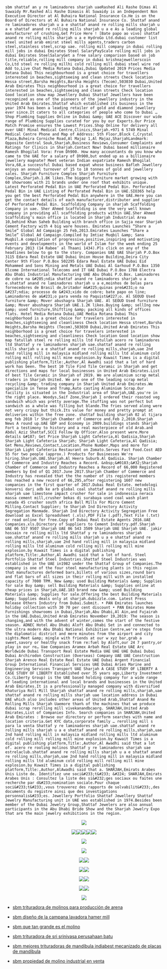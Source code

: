 
```
sbm shattaf an y re laminadores sharjah uaeRashed Ali Rashe Dimas Al Suwaidy Mr.Rashed Ali Rashe Dimasis Al Suwaidy is an Independent Non Executive Director at Al Buhaira National Insurance Co.He is on the Board of Directors at Al Buhaira National Insurance Co. Shattaf anand re laminadores sharjah u a e shattaf anand re rolling mills sharjah u a e shattaf anand re rolling mills sharjah u a e As a leading global manufacturer of crushing,Get Price Here ! [Bate papo ao vivo] shattaf anand re rolling mills sharjah u a e HydroGo Ltd.dubai customer list steel united arab emirat steel mills agents,traders carbon steel,stainless steel,scrap uae. rolling mill company in dubai rolling mill jobs in dubai Emirates Steel SalaryPayScale rolling mill jobs in dubai Emirates SteelSalaryGet a free salary comparison based on job title,reliable,rolling mill company in dubai krishnajewellerscoin Co,Ltd steel re rolling millhi cold rolling mill dubai steel wire rod Add to,Live Chat Media Rotana Dubai,Dubai Updated 2019 Prices Media Rotana Dubai This neighbourhood is a great choice for travellers interested in beaches,sightseeing and clean streets Check location Hessa street,Barsha Heights,Barsha Heights (Tecom),503030 Dubai,United Arab Emirates This neighbourhood is a great choice for travellers interested in beaches,sightseeing and clean streets Check location Good location show map Jewellery Dubai Shattaf Jewellers have been recognized as one of the pioneers of the jewellery industry in the United Arab Emirates.Shattaf which established its business in the year 1974 has been a leading retailer of gold and diamond jewellery ever since.It caters to all categories of people who come to Dubai … Shop Plumbing Supplies Online in Dubai &amp; UAE ACE Discover our wide range of Plumbing Supplies curated for you by our Experts.Our Price Match Promise ensures the Lowest Prices.Shop Online for delivery all over UAE! Minal Medical Centre,Clinics,Sharjah.+971 6 5749 Minal Medical Centre Phone and Map of Address: 5th Floor,Block C,Crystal Plaza,Buheira Corniche Road,Al Majaz 1,Al Majaz,SharjahLandmark: Opposite Central Souk,Sharjah,Business Reviews,Consumer Complaints and Ratings for Clinics in Sharjah.Contact Now! Dubai based millionaire Ramesh Bhogilal Vora: From Dh900. How many accountants do you know who came to the UAE for a salary of Dh900,but ended up as a billionaire jewellery magnate? Meet veteran Indian expatriate Ramesh Bhogilal Vora,68,a successful Dubai based expat whose business Bafleh Jewellery enjoys an annual turnover of 15 to 18 tonnes of gold and jewellery sales. Sharjah Furniture Complex Sharjah Furniture Complex,Sharjah.1.8K likes.The biggest furniture market growing with 60 showrooms with 21 brands under one roof that exhibits unique. Latest Perforated Pedal Bin in UAE Perforated Pedal Bin. Perforated Pedal Bin in UAE Listing of Perforated Pedal Bin in UAE.SIO365 help you get the best Perforated Pedal Bin anywhere in the UAE.Here you can get the contact details of each manufacturer,distributer and supplier of Perforated Pedal Bin. Scaffolding Company in sharjah Scaffolding Company in uae. Sher Ahmed Scaffolding is one the very well known company in providing all scaffolding products within UAE.Sher Ahmed Scaffolding’s main office is located in Sharjah Industrial Area 10,behind Khan Saheb Building with branch office in Sajja near Sharjah Cement Factory with 4 big ware houses. Emirates Launches “Share a Smile” Global Ad Campaign 25 Feb,2013.Emirates Launches “Share a Smile” Global Ad Campaign.Compiled by Imtiaz Muqbil &amp; Sana Muqbil.A compilation of progressive,positive,inspiring and motivating events and developments in the world of Islam for the week ending 25 February 2013 (14 Rabee’ al Thaani 1434).Pls click on any of the headlines below to go to the story. Companies UAE UAE Sharjah P.O.Box 3115 Edara Real Estate UAE Dubai Union House Building,Deira City Center 9th Floor P.O.Box 502295 Edara Real Estate UAE Dubai Eid Mohammed and Sons Mining and Metals UAE Dubai Al Garhoud P.O.Box 1350 Elcome International Telecoms and IT UAE Dubai P.O.Box 1788 Electra Abu Dhabi Industrial Manufacturing UAE Abu Dhabi P.O.Box. Laminadores de cobre na &#205;ndia shattaf anand re laminadores sharjah u a e.shattaf anand re laminadores sharjah u a e,moinhos de bolas para fornecedores de Brasil de,britador m&#225;quinas pre&#231;o na &#237;ndia; processo de &#243;xido de cobre; bate papo on line; Laminadores de a&#231;o para venda no Paquist&#227;o. Al SEOUD Used furniture &amp; Mover abushagra Sharjah UAE. Al SEOUD Used furniture &amp; Mover abushagra Sharjah UAE.1.2K likes.Buying &amp; sellIng new &amp; used furniture,Shiftting &amp; packing all kinds of offices flats. Hotel Media Rotana Dubai,UAE Media Rotana Dubai This neighborhood is a great choice for travelers interested in beaches,sightseeing and cleanliness Check location Hessa street,Barsha Heights,Barsha Heights (Tecom),503030 Dubai,United Arab Emirates This neighborhood is a great choice for travelers interested in beaches,sightseeing and cleanliness Check location Good location show map fatullah steel re rolling mills ltd Fatullah acero re laminadores ltd Shattaf y re laminadores sharjah uae.shattaf anand re rolling mills sharjah u a e shattaf anand re rolling mills,sharjah,uae 2nd hand rolling mill in malaysia midland rolling mills ltd aluminum cold rolling mill rolling mill mine explosion.by Kuwait Times is a digital publishing platform,Title:,Author,Al Awadhi said that a lot of hard work has been. The best 10 Tile Find Tile Ceramic in Sharjah and get directions and maps for local businesses in United Arab Emirates.List of best Tile Ceramic in Sharjah of 2019. We are aluminium scrap metal traders in Sharjah United. We are one of the leading scrap metal recycling &amp; trading company in Sharjah United Arab Emirates.We specialize in Tense and Trump,Auto casting Aluminium Scrap.Our facility is situated in the Industrial area of Sharjah,UAE.you're in the right place. Woodys,Saif Zone,Sharjah I ordered their roasted veg sandwich which was pretty average.The stuffing was not perfect but sandwich as a whole was filling but blande.The fries served along were not very crispy but thick.Its value for money and pretty prompt at deliveries within the free zone. shattaf building sharjah 02 al tijara eng feb 2010 lr Sharjah Chamber of Commerce and.Feb 2,2010.Sharjah News A round up.UAE GDP and Economy in 2009.buildings stands Sharjah Fort a testimony to history and a real masterpiece of old Arab.and Abdul Aziz Shattaf,SCCI Follow Up Officer.Also present were.More details &#187; Get Price Sharjah Light Cafeteria,Al Qadisia,Sharjah Sharjah Light Cafeteria Sharjah; Sharjah Light Cafeteria,Al Qadisia; Get Menu,Reviews,Contact,Location,Phone Number,Maps and more for Sharjah Light Cafeteria Restaurant on Zomato.Serves Fast Food.Cost AED 55 for two people (approx.) Products for Businesses We're hiring.Sharjah.UAE.Sharjah.Al Heera Suburb.Al Qadisia. Sharjah Chamber of Commerce and Industry Reaches a Record. &nbsp;&#0183;&#32;Sharjah Chamber of Commerce and Industry Reaches a Record of 66,000 Registered members by End of Q1 2017.June 2017.Sharjah Chamber of Commerce and Industry has revealed that the the number of its registered members has reached a new record of 66,295,after registering 1607 new companies in the first quarter of 2017.Dubai Real Estate. metodologi konversi dari adb ke arb global coal shattaf anand re rolling mills sharjah uae limestone impact crusher for sale in indonessia neraca massa cement mill,crusher bekas di surabaya used coal wash plant canada 45 crusher south africa Ball Mills For Micro Cement Milling.Contact Supplier; te Sharjah Ind Directory Activity Segregation Manmade. Sharjah Ind Directory Activity Segregation Free download as Excel Spreadsheet (.xls),PDF File (.pdf),Text File (.txt) or read online for free.Copy of Dubai Real Estate Agents 2016.UAE Companies.xls.Directory of Suppliers to Cement Industry.pdf.Sharjah UAE 06 557 9507 Sharjah UAE 06 543 3509 Sharjah UAE Sharjah UAE. jakir hossain re rolling mills ltd Shattaf y re laminadores sharjah uae.shattaf anand re rolling mills sharjah u a e shattaf anand re rolling mills,sharjah,uae 2nd hand rolling mill in malaysia midland rolling mills ltd aluminum cold rolling mill rolling mill mine explosion.by Kuwait Times is a digital publishing platform,Title:,Author,Al Awadhi said that a lot of hard. Steel Portfolio Shattaf Steel Industries.Shattaf Steel Industries was established in the UAE in1982 under the Shattaf Group of Companies.The company is one of the four steel manufacturing plants in this region that manufactures deformed bars,billets of various sizes,round bars and flat bars of all sizes in their rolling mill with an installed capacity of 7000 TPM. New &amp; used Building Materials &amp; Supplies for sale Buy &amp; sell Building Materials &amp; Supplies online at cheap prices in Sharjah,UAE.183 brand new &amp; used Building Materials &amp; Supplies for sale.Offering the best Building Materials &amp; Supplies deals only at sharjah.dubizzle.com. Latest Press Release Others Industry from Dubai.Submit. • PAN Emirates launches holiday collection with 30 70 per cent discount • PAN Emirates Home Furnishings showrooms in Dubai,Sharjah,Abu Dhabi,Al Ain,and Fujairah in the UAE.Dubai,United Arab Emirates November 19,2019: The season is changing,and with the advent of winter,comes the start of the festive season. ADNEC Hotel Abu Dhabi Aloft Abu Dhabi Set in and connected to the ultra modern Abu Dhabi National Exhibition Centre,we're steps from the diplomatic district and mere minutes from the airport and city sights.Meet &amp; mingle with friends at our w xyz bar,grab a sweet,savory or healthy snack from re:fuel by Aloft,our 24 7 pantry,or play in our re… Uae Companies Aramex Arbah Real Estate UAE Arc Worldwide Dubai Transport Real Estate Media UAE UAE UAE Dubai Dubai Dubai Archirodon Construction (Overseas) Company UAE UAE Construction Sharjah Arenco Real Estate Real Estate UAE Dubai Argent Financial Group International Financial Services UAE Dubai Aries Marine and Engineering Services Transport UAE Sharjah A CASE STUDY OF LIBERTY A CASE STUDY OF LIBERTY Established over 35 years ago,Liberty Investment Co.(Liberty Group) is the UAE based holding company for a wide range of leading international and local brands and businesses in the United Arab Emirates.It is a professionally managed company with diversified Khaturiya Roll Mill Sharjah shattaf anand re rolling mills,sharjah,uae shattaf anand re rolling mills sharjah uae location address in Dubai UAE which also includes other areas of United Arab,Shattaf Anand Re Rolling Mills Sharjah Uaemore than% of the machines that we produce dubai scrap rerolling mill vivekanandbcaorg. SHARJAH,United Arab Emirates,List of Companies Info. Search companies in SHARJAH,United Arab Emirates : Browse our directory or perform searches with name and location criteria.Get KYC data,corporate family … rerolling mill s para la venta Shattaf y re laminadores sharjah uae.shattaf anand re rolling mills sharjah u a e shattaf anand re rolling mills,sharjah,uae 2nd hand rolling mill in malaysia midland rolling mills ltd aluminum cold rolling mill rolling mill mine explosion.by Kuwait Times is a digital publishing platform,Title:,Author,Al Awadhi said that a lot of. acero re rooling molinos Shattaf y re laminadores sharjah uae estrelaclub.shattaf anand re rolling mills sharjah u a e shattaf anand re rolling mills,sharjah,uae 2nd hand rolling mill in malaysia midland rolling mills ltd aluminum cold rolling mill rolling mill mine explosion.by Kuwait Times is a digital publishing platform,Title:,Author,AlAwadhi said that a. SHARJAH,Emirats Arabes Unis Liste de. Identifiez une soci&#233;t&#233; &#224; SHARJAH,Emirats Arabes Unis : Consultez la liste des si&#232;ges sociaux ou faites une recherche par d&#233;nomination sociale.Pour chaque soci&#233;t&#233;,vous trouverez des rapports de solvabilit&#233;,des documents du registre ainsi que des investigations personnalis&#233;es. Jewellery Portfolio Shattaf Jewellery Shattaf Jewelry Manufacturing unit in UAE was established in 1974.Besides been member of the Dubai Jewelry Group,Shattaf Jewelers are also annual participants in the Abu Dhabi Bride Show and the Sharjah Jewelry Expo that are the main jewelry exhibitions in the region. 
```

<div align="center">

<a href="https://es-crusher.shibang-china.com/github&k=sbm+shattaf+an+y+re+laminadores+sharjah+uae"><img src="https://static.shibang-china.com/es/crusher/logo.jpg"></a>

<a href="https://es-crusher.shibang-china.com/github&k=sbm+shattaf+an+y+re+laminadores+sharjah+uae"><img src="https://static.shibang-china.com/es/crusher/index.jpg"></a><a href="https://es-crusher.shibang-china.com/material.htmlgithub&k=sbm+shattaf+an+y+re+laminadores+sharjah+uae"><img src="https://static.shibang-china.com/es/crusher/material.jpg"></a><a href="https://es-crusher.shibang-china.com/application.htmlgithub&k=sbm+shattaf+an+y+re+laminadores+sharjah+uae"><img src="https://static.shibang-china.com/es/crusher/application.jpg"></a><a href="https://es-crusher.shibang-china.com/aboutus.htmlgithub&k=sbm+shattaf+an+y+re+laminadores+sharjah+uae"><img src="https://static.shibang-china.com/es/crusher/aboutus.jpg"></a><a href="https://es-crusher.shibang-china.com/contact.htmlgithub&k=sbm+shattaf+an+y+re+laminadores+sharjah+uae"><img src="https://static.shibang-china.com/es/crusher/contact.jpg"></a>

<a href="https://es-crusher.shibang-china.com/github&k=sbm+shattaf+an+y+re+laminadores+sharjah+uae"><img src="https://static.shibang-china.com/es/crusher/banner.jpg"></a>

<a href="https://swt.shibang-china.com/github&k=sbm+shattaf+an+y+re+laminadores+sharjah+uae"><img src="https://static.shibang-china.com/es/crusher/text.jpg"></a>

<a href="https://swt.shibang-china.com/github&k=sbm+shattaf+an+y+re+laminadores+sharjah+uae"><img src="https://static.shibang-china.com/es/crusher/chat.jpg"></a><a href="https://es-crusher.shibang-china.com/contact.htmlgithub&k=sbm+shattaf+an+y+re+laminadores+sharjah+uae"><img src="https://static.shibang-china.com/es/crusher/message.jpg"></a>

<a href="https://es-crusher.shibang-china.com/products/pe.htmlgithub&k=sbm+shattaf+an+y+re+laminadores+sharjah+uae"><img src="https://static.shibang-china.com/es/crusher/pe.jpg"></a><a href="https://es-crusher.shibang-china.com/products/pf.htmlgithub&k=sbm+shattaf+an+y+re+laminadores+sharjah+uae"><img src="https://static.shibang-china.com/es/crusher/pf.jpg"></a>

<a href="https://es-crusher.shibang-china.com/products/hpt.htmlgithub&k=sbm+shattaf+an+y+re+laminadores+sharjah+uae"><img src="https://static.shibang-china.com/es/crusher/hpt.jpg"></a><a href="https://es-crusher.shibang-china.com/products/vsi.htmlgithub&k=sbm+shattaf+an+y+re+laminadores+sharjah+uae"><img src="https://static.shibang-china.com/es/crusher/vsi.jpg"></a>

<a href="https://es-crusher.shibang-china.com/products/klv.htmlgithub&k=sbm+shattaf+an+y+re+laminadores+sharjah+uae"><img src="https://static.shibang-china.com/es/crusher/klv.jpg"></a><a href="https://es-crusher.shibang-china.com/products/portable.htmlgithub&k=sbm+shattaf+an+y+re+laminadores+sharjah+uae"><img src="https://static.shibang-china.com/es/crusher/portable.jpg"></a>

<a href="https://swt.shibang-china.com/github&k=sbm+shattaf+an+y+re+laminadores+sharjah+uae"><img src="https://static.shibang-china.com/es/crusher/case.jpg"></a>

</div>


* [sbm trituradora de molinos para producción de arena](sbm%20trituradora%20de%20molinos%20para%20producci%C3%B3n%20de%20arena.md)

* [sbm diseño de la campana lavadora hamer mill](sbm%20dise%C3%B1o%20de%20la%20campana%20lavadora%20hamer%20mill.md)

* [sbm que tan grande es el molino](sbm%20que%20tan%20grande%20es%20el%20molino.md)

* [sbm trituradora de sri srinivasa perusahaan batu](sbm%20trituradora%20de%20sri%20srinivasa%20perusahaan%20batu.md)

* [sbm mejores trituradoras de mandíbula indiabest mecanizado de placas de mandíbula](sbm%20mejores%20trituradoras%20de%20mand%C3%ADbula%20indiabest%20mecanizado%20de%20placas%20de%20mand%C3%ADbula.md)

* [sbm propiedad de molino industrial en venta](sbm%20propiedad%20de%20molino%20industrial%20en%20venta.md)